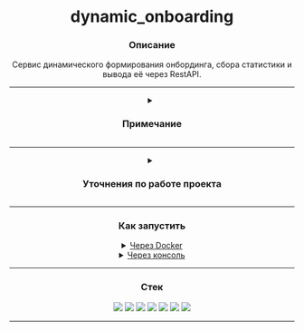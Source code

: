<div align="center">
  <h1>dynamic_onboarding</h1>
  <h3>Описание</h3>
  <p>Сервис динамического формирования онбординга, сбора статистики и вывода её через RestAPI.</p>
  <hr>
</div>
<details>
<summary align="center"><h3>Примечание</h3></summary>
  <p align="center">Мной было решено уйти от концепции дерева, т.к. такая реализация не позволяет
    достаточно гибко формировать вопросы для клиента и вызывает неудобство работы с множественными полями.<br>
    В итоге было решено реализовать онбординг в виде <b>направленного графа</b>.<br>
    "Цельным" онбордингом является только <b>начальный</b>, при этом его <b>потомки</b> больше похожи на конструктор,
    из которых собирается следующая страница онбординга, так же в основе такого решения лежит концепция в виде <b>от общего к частному</b>.<br><br>
    Есть определённые условия, которых необходимо придерживаться для корректного вывода<b>(в проекте реализована валидация сохранения/редактирования через админ-панель и ORM)</b>:<br>
    <ol>
      <li> Запрещены циклические вызовы опросников, чтобы клиент не попал в бесконечные ответы и не "ломал" статистику;</li>
      <li> Опросник ссылается на следующий опросник только из одного поля, иначе сама логика онбординга построена не правильно;</li>
      <li> Скрытие опросников, клиент на которые уже отвечал - поддержка чистоты статистики и защита от случайных связей;</li>
      <li> Начало онбординга всегда состоит из одного опросника, при этом любой потомок может стать "началом", отдельно от родителя.</li>
    </ol>
  </p>
</details>
<hr>
<details>
<summary align="center"><h3>Уточнения по работе проекта</h3></summary>
<ol>
  <p align="center">Работа с пользователем упрощена до минимума, одна форма для регистрации и авторизации.</p>
  <p align="center">В объекте модели <b>"Тип поля"</b> регулярное выражение "главнее" типа, т.е. его наличие поменяет поле на <b>"text"</b>.</p>
  <p align="center">В форме создания <b>"Поле опроса"</b> пункт <b>"Значения поля"</b> закастомлен через <code>JS</code>, от выбора в <b>"Тип поля"</b> он может быть множественным или единичным,
    следите за состоянием, возможно, могло что-то поломаться.
  </p>
  <p align="center">В <b>"Начальные опросы"</b> можно указать другое начало онбординга, изменив единсвенный элемент.</p>
  <p align="center">На детальной странице элемента <b>"Поля опроса"</b>, если у него несколько значений для выбора, выводится диаграмма с информацией из <b>"Данные по опросу"</b>.</p>
  <p align="center">Имеется <b>"ручка"</b> с выводом ответов клиентов на опросники, подключен filter и пагинация, с реализацией можно познакомиться на странице <code>Swagger-a</code><b>(кнопка-ссылка на главной странице)</b>.</p>
  <p align="center">Тестовые данные<b>(типы полей, опросы, поля опросов)</b> формируются через <a     
     href="https://github.com/VladislavYar/dynamic_onboarding_nomia/blob/main/src/core/management/commands/test_data.py">
    <code>management command</code></a>, там вы можете убрать, например, обязательные поля или "мешающие" типы.
  </p>
  </details>
<hr>

<h3 align="center">Как запустить</h3>
<details>
  <p align="center"><summary align="center"><ins>Через Docker</ins></summary></p>
  <ul>
    <li align="center">1. Создать и заполнить файл <code>.env</code> в папке 
      <a href="https://github.com/VladislavYar/dynamic_onboarding_nomia/tree/main/infra"><code>infra</code></a> по шаблону 
        <a href="https://github.com/VladislavYar/dynamic_onboarding_nomia/blob/main/infra/.env.example"><code>.env.example</code></a>.
    </li>
    <li align="center">
      <p>2. Если имеется утилита <code>Make</code>, в корне проекта выполнить команду <code>make project-init</code>,</p>
      <p>иначе</p>
      <p>выполнить команду <code>docker compose -f ./infra/docker-compose.yml --env-file ./infra/.env up -d</code>.</p>
      <p><code>Docker</code> соберёт контейнеры с <code>postgreSQL</code>, <b>приложением</b>, выполнит миграцию,</p>
      <p>заполнит БД тестовыми данными, создаст superuser-a.</p>
      <p>После сервер будет доступен по адрессу: <code>http://127.0.0.1:8000/</code>.</p>
    </li>
    <li align="center">
      <p><b>Примечание</b></p>
      <p>В контейнер с приложением проброшен <code>volume</code> с кодом, изменение кода в проекте обновляет его в контейнере и перезапускает сервер.</p>
    </li>
    <li align="center">
      <p>Последующие запуски проекта осуществляются через команду <code>make project-start</code></p>
      <p>или</p>
      <p><code>docker compose -f ./infra/docker-compose-start.yml --env-file ./infra/.env up -d</code></p>
    </li>
  </ul>
</details>

<details>
  <p align="center"><summary align="center"><ins>Через консоль</ins></summary></p>
  <ul>
    <li align="center">1. Создать и заполнить файл <code>.env</code> в папке 
      <a href="https://github.com/VladislavYar/dynamic_onboarding_nomia/tree/main/infra"><code>infra</code></a> по шаблону 
        <a href="https://github.com/VladislavYar/dynamic_onboarding_nomia/blob/main/infra/.env.example"><code>.env.example</code></a>.
    </li>
    <li align="center">
      <p>2. Создать БД в <code>postgreSQL</code>.</p>
    </li>
    <li align="center">
      <p>3. Установить poetry <code>pip install poetry</code>.</p>
    </li>
    <li align="center">
      <p>4. Создать и активировать виртуальную оболочку <code>poetry shell</code>.</p>
    </li>
    <li align="center">
      <p>5. Установить зависимости <code>poetry install</code>.</p>
    </li>
    <li align="center">
      <p>6. Выполнить миграцию БД <code>python src/manage.py migrate</code>.</p>
    </li>
        <li align="center">
      <p>7. Создать superuser-a <code>python src/manage.py createsuperuser --noinput</code>.</p>
    </li>
    </li>
        <li align="center">
      <p>8. Заполнить БД тестовыми данными <code>python src/manage.py test_data</code>.</p>
    </li>
    </li>
        <li align="center">
      <p>9. Запустить сервер <code>python src/manage.py runserver</code>.</p>
    </li>
    <li align="center">
      <p>10. Сервер будет доступен по адрессу: <code>http://127.0.0.1:8000/</code>.</p>
    </li>
  </ul>
</details>
<hr>

<h3 align="center">Стек</h3>
<p align="center">
  <img src="https://img.shields.io/badge/Python-3.12.3-red?style=flat&logo=python&logoColor=white">
  <img src="https://img.shields.io/badge/Django-5.0.4-red?style=flat&logo=django&logoColor=white">
  <img src="https://img.shields.io/badge/DjangoRestFramework-3.15.1-red?style=flat">
  <img src="https://img.shields.io/badge/PostgreSQL-Latest-red?style=flat&logo=postgresql&logoColor=white">
  <img src="https://img.shields.io/badge/Docker-Latest-red?style=flat&logo=docker&logoColor=white">
  <img src="https://img.shields.io/badge/Swagger-Latest-red?style=flat&logo=swagger&logoColor=white">
  <img src="https://img.shields.io/badge/Poetry-Latest-red?style=flat&logo=poetry&logoColor=white">
</p>
<hr>
